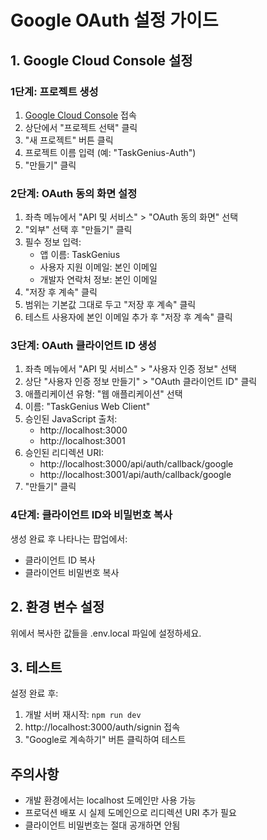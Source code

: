 # Google OAuth 설정 가이드

## 1. Google Cloud Console 설정

### 1단계: 프로젝트 생성
1. [Google Cloud Console](https://console.cloud.google.com/) 접속
2. 상단에서 "프로젝트 선택" 클릭
3. "새 프로젝트" 버튼 클릭
4. 프로젝트 이름 입력 (예: "TaskGenius-Auth")
5. "만들기" 클릭

### 2단계: OAuth 동의 화면 설정
1. 좌측 메뉴에서 "API 및 서비스" > "OAuth 동의 화면" 선택
2. "외부" 선택 후 "만들기" 클릭
3. 필수 정보 입력:
   - 앱 이름: TaskGenius
   - 사용자 지원 이메일: 본인 이메일
   - 개발자 연락처 정보: 본인 이메일
4. "저장 후 계속" 클릭
5. 범위는 기본값 그대로 두고 "저장 후 계속" 클릭
6. 테스트 사용자에 본인 이메일 추가 후 "저장 후 계속" 클릭

### 3단계: OAuth 클라이언트 ID 생성
1. 좌측 메뉴에서 "API 및 서비스" > "사용자 인증 정보" 선택
2. 상단 "사용자 인증 정보 만들기" > "OAuth 클라이언트 ID" 클릭
3. 애플리케이션 유형: "웹 애플리케이션" 선택
4. 이름: "TaskGenius Web Client"
5. 승인된 JavaScript 출처:
   - http://localhost:3000
   - http://localhost:3001
6. 승인된 리디렉션 URI:
   - http://localhost:3000/api/auth/callback/google
   - http://localhost:3001/api/auth/callback/google
7. "만들기" 클릭

### 4단계: 클라이언트 ID와 비밀번호 복사
생성 완료 후 나타나는 팝업에서:
- 클라이언트 ID 복사
- 클라이언트 비밀번호 복사

## 2. 환경 변수 설정

위에서 복사한 값들을 .env.local 파일에 설정하세요.

## 3. 테스트

설정 완료 후:
1. 개발 서버 재시작: `npm run dev`
2. http://localhost:3000/auth/signin 접속
3. "Google로 계속하기" 버튼 클릭하여 테스트

## 주의사항

- 개발 환경에서는 localhost 도메인만 사용 가능
- 프로덕션 배포 시 실제 도메인으로 리디렉션 URI 추가 필요
- 클라이언트 비밀번호는 절대 공개하면 안됨